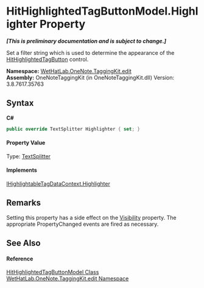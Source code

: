 # HitHighlightedTagButtonModel.Highlighter Property 
 _**\[This is preliminary documentation and is subject to change.\]**_

Set a filter string which is used to determine the appearance of the <a href="e0797c9e-c150-c273-e1aa-98d5d25e1ee1.md">HitHighlightedTagButton</a> control.

**Namespace:**&nbsp;<a href="60ca3730-00cd-fce3-4009-523f3952fd9e.md">WetHatLab.OneNote.TaggingKit.edit</a><br />**Assembly:**&nbsp;OneNoteTaggingKit (in OneNoteTaggingKit.dll) Version: 3.8.7617.35763

## Syntax

**C#**<br />
``` C#
public override TextSplitter Highlighter { set; }
```


#### Property Value
Type: <a href="5c86e52d-3022-b69b-22dd-5f5b010b0710.md">TextSplitter</a>

#### Implements
<a href="76e98002-0dec-6dfd-35db-8a946be252d1.md">IHighlightableTagDataContext.Highlighter</a><br />

## Remarks
Setting this property has a side effect on the <a href="a5b50973-666d-5f35-931a-1b0f88d9dea9.md">Visibility</a> property. The appropriate PropertyChanged events are fired as necessary.

## See Also


#### Reference
<a href="1a584032-82bb-f44d-e530-57c5be41deb6.md">HitHighlightedTagButtonModel Class</a><br /><a href="60ca3730-00cd-fce3-4009-523f3952fd9e.md">WetHatLab.OneNote.TaggingKit.edit Namespace</a><br />